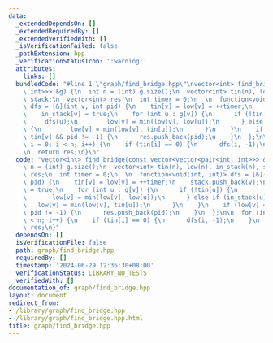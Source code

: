 ```yaml
---
data:
  _extendedDependsOn: []
  _extendedRequiredBy: []
  _extendedVerifiedWith: []
  _isVerificationFailed: false
  _pathExtension: hpp
  _verificationStatusIcon: ':warning:'
  attributes:
    links: []
  bundledCode: "#line 1 \"graph/find_bridge.hpp\"\nvector<int> find_bridge(const vector<vector<pair<int,\
    \ int>>> &g) {\n  int n = (int) g.size();\n  vector<int> tin(n), low(n), in_stack(n),\
    \ stack;\n  vector<int> res;\n  int timer = 0;\n  \n  function<void(int, int)>\
    \ dfs = [&](int v, int pid) {\n    tin[v] = low[v] = ++timer;\n    stack.push_back(v);\n\
    \    in_stack[v] = true;\n    for (int u : g[v]) {\n      if (!tin[u]) {\n   \
    \     dfs(u);\n        low[v] = min(low[v], low[u]);\n      } else if (in_stack[u])\
    \ {\n        low[v] = min(low[v], tin[u]);\n      }\n    }\n    if (low[v] ==\
    \ tin[v] && pid != -1) {\n      res.push_back(pid);\n    }\n  };\n\n  for (int\
    \ i = 0; i < n; i++) {\n    if (tin[i] == 0) {\n      dfs(i, -1);\n    }\n  }\n\
    \n  return res;\n}\n"
  code: "vector<int> find_bridge(const vector<vector<pair<int, int>>> &g) {\n  int\
    \ n = (int) g.size();\n  vector<int> tin(n), low(n), in_stack(n), stack;\n  vector<int>\
    \ res;\n  int timer = 0;\n  \n  function<void(int, int)> dfs = [&](int v, int\
    \ pid) {\n    tin[v] = low[v] = ++timer;\n    stack.push_back(v);\n    in_stack[v]\
    \ = true;\n    for (int u : g[v]) {\n      if (!tin[u]) {\n        dfs(u);\n \
    \       low[v] = min(low[v], low[u]);\n      } else if (in_stack[u]) {\n     \
    \   low[v] = min(low[v], tin[u]);\n      }\n    }\n    if (low[v] == tin[v] &&\
    \ pid != -1) {\n      res.push_back(pid);\n    }\n  };\n\n  for (int i = 0; i\
    \ < n; i++) {\n    if (tin[i] == 0) {\n      dfs(i, -1);\n    }\n  }\n\n  return\
    \ res;\n}"
  dependsOn: []
  isVerificationFile: false
  path: graph/find_bridge.hpp
  requiredBy: []
  timestamp: '2024-06-29 12:36:30+08:00'
  verificationStatus: LIBRARY_NO_TESTS
  verifiedWith: []
documentation_of: graph/find_bridge.hpp
layout: document
redirect_from:
- /library/graph/find_bridge.hpp
- /library/graph/find_bridge.hpp.html
title: graph/find_bridge.hpp
---
```

